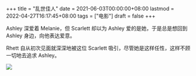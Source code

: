 +++
title = "乱世佳人"
date = 2021-06-03T00:00:00+08:00
lastmod = 2022-04-27T16:17:45+08:00
tags = ["电影"]
draft = false
+++

Ashley 深爱着 Melanie，但 Scarlett 却以为 Ashley
爱的是她，于是总是想回到 Ashley 身边，向他表达爱意。

Rhett 自从初次见面就深深地被这位 Scarlett
吸引，尽管她是这样任性，这样不顾一切地去追求 Ashley。

![](/images/gone-with-the-wind.jpg)
